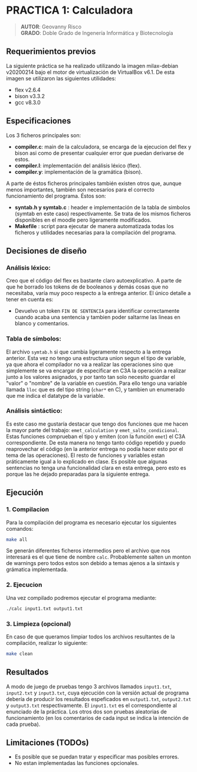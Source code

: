 # PRACTICA 1: Calculadora
> **AUTOR**: Geovanny Risco <br/>
> **GRADO**: Doble Grado de Ingenería Informática y Biotecnología
## Requerimientos previos
La siguiente práctica se ha realizado utilizando la imagen milax-debian v20200214 bajo el motor de virtualización de VirtualBox v6.1. De esta imagen se utilizaron las siguientes utilidades:
* flex v2.6.4
* bison v3.3.2
* gcc v8.3.0

## Especificaciones
Los 3 ficheros principales son:
* **compiler.c**: main de la calculadora, se encarga de la ejecucion del flex y bison asi como de presentar cualquier error que puedan derivarse de estos.
* **compiler.l**: implementación del análisis léxico (flex).
* **compiler.y**: implementación de la gramática (bison).

A parte de éstos ficheros principales también existen otros que, aunque menos importantes, también son necesarios para el correcto funcionamiento del programa. Éstos son:
* **syntab.h y symtab.c** : header e implementación de la tabla de simbolos (symtab en este caso) respectivamente. Se trata de los mismos ficheros disponibles en el moodle pero ligeramente modificados.
* **Makefile** : script para ejecutar de manera automatizada todas los ficheros y utilidades necesarias para la compilación del programa.

## Decisiones de diseño
### Análisis léxico:
Creo que el código del flex es bastante claro autoexplicativo. A parte de que he borrado los tokens de de booleanos y demás cosas que no necesitaba, varía muy poco respecto a la entrega anterior. El único detalle a tener en cuenta es:
* Devuelvo un token ```FIN DE SENTENCIA``` para identificar correctamente cuando acaba una sentencia y tambien poder saltarme las lineas en blanco y comentarios.

### Tabla de símbolos:
El archivo ```symtab.h``` si que cambia ligeramente respecto a la entrega anterior. Esta vez no tengo una estructura union segun el tipo de variable, ya que ahora el compilador no va a realizar las operaciones sino que simplemente se va encargar de especificar en C3A la operación a realizar junto a los valores asignados, y por tanto tan solo necesito guardar el "valor" o "nombre" de la variable en cuestión. Para ello tengo una variable llamada ```lloc``` que es del tipo string (```char*``` en C), y tambien un enumerado que me indica el datatype de la variable.
### Análisis sintáctico:
Es este caso me gustaría destacar que tengo dos funciones que me hacen la mayor parte del trabajo: ```emet_calculation``` y ```emet_salto_condicional```. Estas funciones comprueban el tipo y emiten (con la función ```emet```) el C3A correspondiente. De esta manera no tengo tanto código repetido y puedo reaprovechar el código (en la anterior entrega no podía hacer esto por el tema de las operaciones). 
El resto de funciones y variables estan práticamente igual a lo explicado en clase. Es posible que algunas sentencias no tenga una funcionalidad clara en esta entrega, pero esto es porque las he dejado preparadas para la siguiente entrega.
## Ejecución
### 1. Compilacion
Para la compilación del programa es necesario ejecutar los siguientes comandos:
```bash
make all
```
Se generán diferentes ficheros intermedios pero el archivo que nos interesará es el que tiene de nombre ```calc```. Probablemente salten un monton de warnings pero todos estos son debido a temas ajenos a la sintaxis y grámatica implementada.
### 2. Ejecucion
Una vez compilado podremos ejecutar el programa mediante:
```bash
./calc input1.txt output1.txt
``` 
### 3. Limpieza (opcional)
En caso de que queramos limpiar todos los archivos resultantes de la compilación, realizar lo siguiente:
```bash
make clean
```
## Resultados
A modo de juego de pruebas tengo 3 archivos llamados ```input1.txt```, ```input2.txt``` y ```input3.txt```, cuya ejecución con la versión actual de programa debería de producir los resultados espeficados en ```output1.txt```, ```output2.txt``` y ```output3.txt``` respectivamente. El ```input1.txt``` es el correspondiente al enunciado de la práctica. Los otros dos son pruebas aleatorias de funcionamiento (en los comentarios de cada input se indica la intención de cada prueba).
## Limitaciones (TODOs)
* Es posible que se puedan tratar y especificar mas posibles errores.
* No estan implementadas las funciones opcionales.
